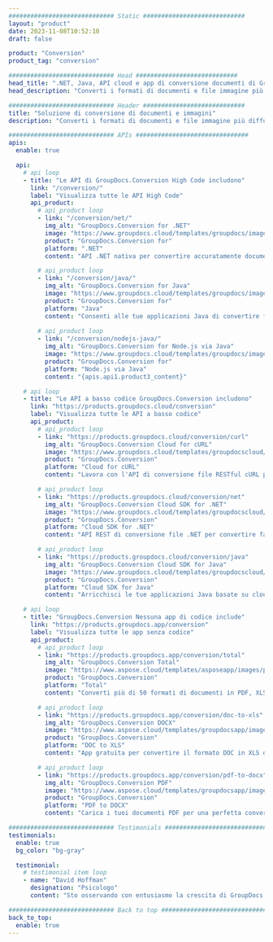 ```yaml
---
############################# Static ############################
layout: "product"
date: 2023-11-08T10:52:10
draft: false

product: "Conversion"
product_tag: "conversion"

############################# Head ############################
head_title: ".NET, Java, API cloud e app di conversione documenti di GroupDocs"
head_description: "Converti i formati di documenti e file immagine più diffusi su qualsiasi piattaforma con soluzioni basate su app e API."

############################# Header ############################
title: "Soluzione di conversione di documenti e immagini"
description: "Converti i formati di documenti e file immagine più diffusi su qualsiasi piattaforma con soluzioni basate su app e API."

############################# APIs ###############################
apis:
  enable: true

  api:
    # api loop
    - title: "Le API di GroupDocs.Conversion High Code includono"
      link: "/conversion/"
      label: "Visualizza tutte le API High Code"
      api_product:
        # api_product loop
        - link: "/conversion/net/"
          img_alt: "GroupDocs.Conversion for .NET"
          image: "https://www.groupdocs.cloud/templates/groupdocs/images/product-logos/groupdocs-conversion-net.png"
          product: "GroupDocs.Conversion for"
          platform: ".NET"
          content: "API .NET nativa per convertire accuratamente documenti e formati di file immagine in qualsiasi tipo di applicazione .NET. Supporta l'aggiunta di filigrane di immagini durante la conversione."

        # api_product loop
        - link: "/conversion/java/"
          img_alt: "GroupDocs.Conversion for Java"
          image: "https://www.groupdocs.cloud/templates/groupdocs/images/product-logos/groupdocs-conversion-java.png"
          product: "GroupDocs.Conversion for"
          platform: "Java"
          content: "Consenti alle tue applicazioni Java di convertire facilmente tra tutti i formati di documenti standard del settore, inclusi Microsoft Office, PDF, HTML, immagini e molti altri."
          
        # api_product loop
        - link: "/conversion/nodejs-java/"
          img_alt: "GroupDocs.Conversion for Node.js via Java"
          image: "https://www.groupdocs.cloud/templates/groupdocs/images/product-logos/groupdocs-conversion-nodejs-java.png"
          product: "GroupDocs.Conversion for"
          platform: "Node.js via Java"
          content: "{apis.api1.product3_content}"

    # api loop
    - title: "Le API a basso codice GroupDocs.Conversion includono"
      link: "https://products.groupdocs.cloud/conversion"
      label: "Visualizza tutte le API a basso codice"
      api_product:
        # api_product loop
        - link: "https://products.groupdocs.cloud/conversion/curl"
          img_alt: "GroupDocs.Conversion Cloud for cURL"
          image: "https://www.groupdocs.cloud/templates/groupdocscloud/images/sdk/272x272/groupdocs_conversion-for-curl.png"
          product: "GroupDocs.Conversion"
          platform: "Cloud for cURL"
          content: "Lavora con l'API di conversione file RESTful cURL per convertire facilmente Microsoft Office, PDF, e-mail, Project, HTML e altri formati di file comuni nelle tue applicazioni."

        # api_product loop
        - link: "https://products.groupdocs.cloud/conversion/net"
          img_alt: "GroupDocs.Conversion Cloud SDK for .NET"
          image: "https://www.groupdocs.cloud/templates/groupdocscloud/images/sdk/272x272/groupdocs_conversion-for-net.png"
          product: "GroupDocs.Conversion"
          platform: "Cloud SDK for .NET"
          content: "API REST di conversione file .NET per convertire facilmente Microsoft Office, PDF, e-mail, Project, HTML e altri formati di file comuni su qualsiasi piattaforma utilizzando Cloud SDK."

        # api_product loop
        - link: "https://products.groupdocs.cloud/conversion/java"
          img_alt: "GroupDocs.Conversion Cloud SDK for Java"
          image: "https://www.groupdocs.cloud/templates/groupdocscloud/images/sdk/272x272/groupdocs_conversion-for-java.png"
          product: "GroupDocs.Conversion"
          platform: "Cloud SDK for Java"
          content: "Arricchisci le tue applicazioni Java basate su cloud con funzionalità avanzate di conversione dei documenti su qualsiasi piattaforma in grado di chiamare le API REST."

    # api loop
    - title: "GroupDocs.Conversion Nessuna app di codice include"
      link: "https://products.groupdocs.app/conversion"
      label: "Visualizza tutte le app senza codice"
      api_product:
        # api_product loop
        - link: "https://products.groupdocs.app/conversion/total"
          img_alt: "GroupDocs.Conversion Total"
          image: "https://www.aspose.cloud/templates/asposeapp/images/products/logo/aspose_conversion-app.png"
          product: "GroupDocs.Conversion"
          platform: "Total"
          content: "Converti più di 50 formati di documenti in PDF, XLSX, DOCX, XPS, HTML e altro ancora."

        # api_product loop
        - link: "https://products.groupdocs.app/conversion/doc-to-xls"
          img_alt: "GroupDocs.Conversion DOCX"
          image: "https://www.aspose.cloud/templates/groupdocsapp/images/products/logo/groupdocs_words-app.png"
          product: "GroupDocs.Conversion"
          platform: "DOC to XLS"
          content: "App gratuita per convertire il formato DOC in XLS da qualsiasi browser web."

        # api_product loop
        - link: "https://products.groupdocs.app/conversion/pdf-to-docx"
          img_alt: "GroupDocs.Conversion PDF"
          image: "https://www.aspose.cloud/templates/groupdocsapp/images/products/logo/groupdocs_pdf-app.png"
          product: "GroupDocs.Conversion"
          platform: "PDF to DOCX"
          content: "Carica i tuoi documenti PDF per una perfetta conversione in formato Word (DOCX)."

############################# Testimonials ###############################
testimonials:
  enable: true
  bg_color: "bg-gray"

  testimonial:
    # testimonial item loop
    - name: "David Hoffman"
      designation: "Psicologo"
      content: "Sto osservando con entusiasmo la crescita di GroupDocs. La reattività del tuo intero team mi ha aiutato molto, quando parlo con qualcuno di GroupDocs posso garantire che qualcuno sta ascoltando e facendo accadere le cose."

############################# Back to top ###############################
back_to_top:
  enable: true
---
```

